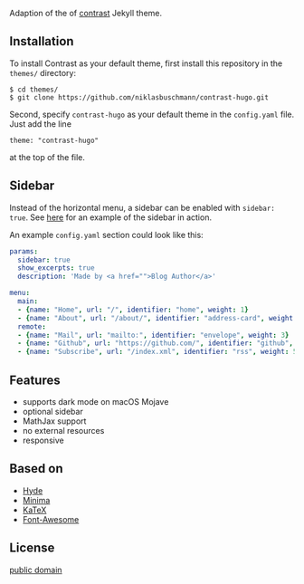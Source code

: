 Adaption of the of [contrast](https://github.com/niklasbuschmann/contrast) Jekyll theme.

## Installation

To install Contrast as your default theme, first install this repository in the `themes/` directory:

    $ cd themes/
    $ git clone https://github.com/niklasbuschmann/contrast-hugo.git

Second, specify `contrast-hugo` as your default theme in the `config.yaml` file. Just add the line

    theme: "contrast-hugo"

at the top of the file.

## Sidebar

Instead of the horizontal menu, a sidebar can be enabled with `sidebar: true`. See [here](https://niklasbuschmann.github.io/contrast/) for an example of the sidebar in action.

An example `config.yaml` section could look like this:

```yaml
params:
  sidebar: true
  show_excerpts: true
  description: 'Made by <a href="">Blog Author</a>'

menu:
  main:
  - {name: "Home", url: "/", identifier: "home", weight: 1}
  - {name: "About", url: "/about/", identifier: "address-card", weight: 2}
  remote:
  - {name: "Mail", url: "mailto:", identifier: "envelope", weight: 3}
  - {name: "Github", url: "https://github.com/", identifier: "github", weight: 4}
  - {name: "Subscribe", url: "/index.xml", identifier: "rss", weight: 5}

```

## Features

 - supports dark mode on macOS Mojave
 - optional sidebar
 - MathJax support
 - no external resources
 - responsive

## Based on

- [Hyde](https://github.com/poole/hyde)
- [Minima](https://github.com/jekyll/minima)
- [KaTeX](https://katex.org/)
- [Font-Awesome](https://fontawesome.com/)

## License

[public domain](http://unlicense.org/)
